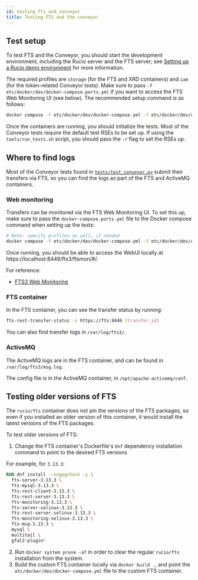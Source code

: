```yaml
---
id: testing_fts_and_conveyor
title: Testing FTS and the conveyor
---
```


## Test setup
To test FTS and the Conveyor, you should start the development environment, including the Rucio server and the FTS server;
see [Setting up a Rucio demo environment](operator/setting_up_demo.md) for more information.

The required profiles are `storage` (for the FTS and XRD containers) and `iam` (for the token-related Conveyor tests).
Make sure to pass `-f etc/docker/dev/docker-compose.ports.yml` if you want to access the FTS Web Monitoring UI (see below).
The recommended setup command is as follows:

```sh
docker compose -f etc/docker/dev/docker-compose.yml -f etc/docker/dev/docker-compose.ports.yml --profile storage --profile iam up -d
```

Once the containers are running, you should initialize the tests.
Most of the Conveyor tests require the default test RSEs to be set up.
If using the `tools/run_tests.sh` script, you should pass the `-r` flag to set the RSEs up.

## Where to find logs
Most of the Conveyor tests found in [`tests/test_conveyor.py`](https://github.com/rucio/rucio/blob/master/tests/test_conveyor.py)
submit their transfers via FTS, so you can find the logs as part of the FTS and ActiveMQ containers.

### Web monitoring
Transfers can be monitored via the FTS Web Monitoring UI.
To set this up, make sure to pass the `docker-compose.ports.yml` file to the Docker compose command when setting up the tests:

```sh
# Note: specify profiles as well, if needed
docker compose -f etc/docker/dev/docker-compose.yml -f etc/docker/dev/docker-compose.ports.yml up -d
```

Once running, you should be able to access the WebUI locally at https://localhost:8449/fts3/ftsmon/#/.

For reference:
- [FTS3 Web Monitoring](https://fts3-docs.web.cern.ch/fts3-docs/docs/install/fts3mon.html)

### FTS container
In the FTS container, you can see the transfer status by running:

```sh
fts-rest-transfer-status -s https://fts:8446 [transfer_id]
```

You can also find transfer logs in `/var/log/fts3/`.

### ActiveMQ
The ActiveMQ logs are in the FTS container, and can be found in `/var/log/fts3/msg.log`.

The config file is in the ActiveMQ container, in `/opt/apache-activemq/conf`.

## Testing older versions of FTS
The `rucio/fts` container does not pin the versions of the FTS packages,
so even if you installed an older version of this container,
it would install the latest versions of the FTS packages.

To test older versions of FTS:
1. Change the FTS container's Dockerfile's `dnf` dependency installation command to point to the desired FTS versions

For example, for `3.13.3`:

```Dockerfile
RUN dnf install --nogpgcheck -y \
  fts-server-3.13.3 \
  fts-mysql-3.13.3 \
  fts-rest-client-3.13.3 \
  fts-rest-server-3.13.3 \
  fts-monitoring-3.13.3 \
  fts-server-selinux-3.13.3 \
  fts-rest-server-selinux-3.13.3 \
  fts-monitoring-selinux-3.13.3 \
  fts-msg-3.13.3 \
  mysql \
  multitail \
  gfal2-plugin*
```

2. Run `docker system prune -af` in order to clear the regular `rucio/fts` installation from the system.
3. Build the custom FTS container locally via `docker build .`, and point the `etc/docker/dev/docker-compose.yml` file to the custom FTS container.
